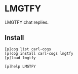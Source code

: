 # LMGTFY

LMGTFY chat replies.

## Install

```text
[p]cog list carl-cogs
[p]cog install carl-cogs lmgtfy
[p]load lmgtfy

[p]help LMGTFY
```
